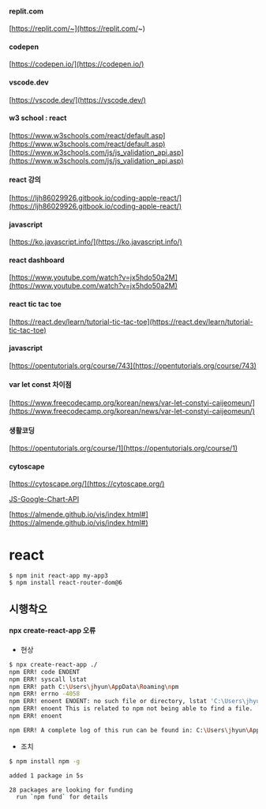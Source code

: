 #### replit.com
[https://replit.com/~](https://replit.com/~)

#### codepen
[https://codepen.io/](https://codepen.io/)

#### vscode.dev
[https://vscode.dev/](https://vscode.dev/)
#### w3 school : react 
[https://www.w3schools.com/react/default.asp](https://www.w3schools.com/react/default.asp)
[https://www.w3schools.com/js/js_validation_api.asp](https://www.w3schools.com/js/js_validation_api.asp)

#### react 강의 
[https://ljh86029926.gitbook.io/coding-apple-react/](https://ljh86029926.gitbook.io/coding-apple-react/)

#### javascript
[https://ko.javascript.info/](https://ko.javascript.info/)

#### react dashboard 
[https://www.youtube.com/watch?v=jx5hdo50a2M](https://www.youtube.com/watch?v=jx5hdo50a2M)

#### react tic tac toe
[https://react.dev/learn/tutorial-tic-tac-toe](https://react.dev/learn/tutorial-tic-tac-toe)

#### javascript
[https://opentutorials.org/course/743](https://opentutorials.org/course/743)

#### var let const 차이점
[https://www.freecodecamp.org/korean/news/var-let-constyi-caijeomeun/](https://www.freecodecamp.org/korean/news/var-let-constyi-caijeomeun/)

#### 생활코딩
[https://opentutorials.org/course/1](https://opentutorials.org/course/1)


#### cytoscape
[https://cytoscape.org/](https://cytoscape.org/)

[JS-Google-Chart-API](https://velog.io/@geesuee/JS-Google-Chart-API-%ED%99%9C%EC%9A%A9%ED%95%98%EA%B8%B0)

[https://almende.github.io/vis/index.html#](https://almende.github.io/vis/index.html#)
# react 



```
$ npm init react-app my-app3
$ npm install react-router-dom@6
```
## 시행착오
####  npx create-react-app 오류
* 현상
```sh
$ npx create-react-app ./
npm ERR! code ENOENT
npm ERR! syscall lstat
npm ERR! path C:\Users\jhyun\AppData\Roaming\npm
npm ERR! errno -4058
npm ERR! enoent ENOENT: no such file or directory, lstat 'C:\Users\jhyun\AppData\Roaming\npm'
npm ERR! enoent This is related to npm not being able to find a file.
npm ERR! enoent

npm ERR! A complete log of this run can be found in: C:\Users\jhyun\AppData\Local\npm-cache\_logs\2023-07-29T00_35_44_843Z-debug-0.log
```
* 조치
```sh
$ npm install npm -g

added 1 package in 5s

28 packages are looking for funding
  run `npm fund` for details
```
